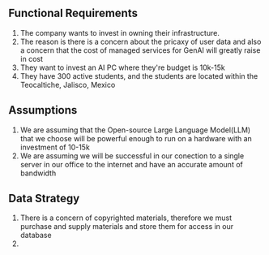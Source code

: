 ## Functional Requirements
1. The company wants to invest in owning their infrastructure.
2. The reason is there is a concern about the pricaxy of user data and also a concern that the cost of managed services for GenAI will greatly raise in cost
3. They want to invest an AI PC where they're budget is 10k-15k
4. They have 300 active students, and the students are located within the Teocaltiche, Jalisco, Mexico

## Assumptions
1. We are assuming that the Open-source Large Language Model(LLM) that we choose will be powerful enough to run on a hardware with an investment of 10-15k
2. We are assuming we will be successful in our conection to a single server in our office to the internet and have an accurate amount of bandwidth

## Data Strategy
1. There is a concern of copyrighted materials, therefore we must purchase and supply materials and store them for access in our database
2. 
